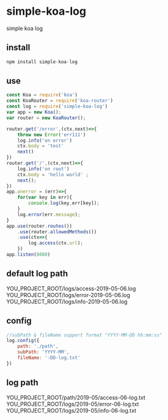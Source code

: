 # simple-koa-log
simple koa log

install
----
```javascript
npm install simple-koa-log
```


use
---
```javascript
const Koa = require('koa')
const KoaRouter = require('koa-router')
const log = require('simple-koa-log')
var app = new Koa();
var router = new KoaRouter();

router.get('/error',(ctx,next)=>{
    throw new Error('err111')
    log.info('on error')
    ctx.body = 'test'
    next()
})
router.get('/',(ctx,next)=>{
    log.info('on root')
    ctx.body = 'hello world' ;
    next();
})
app.onerror = (err)=>{
    for(var key in err){
        console.log(key,err[key]);
    }
    log.error(err.message);
}
app.use(router.routes())
    .use(router.allowedMethods())
    .use(ctx=>{
        log.access(ctx.url);
    })
app.listen(8080)
```
default log path
----
YOU_PROJECT_ROOT/logs/access-2019-05-06.log<br>
YOU_PROJECT_ROOT/logs/error-2019-05-06.log<br>
YOU_PROJECT_ROOT/logs/info-2019-05-06.log<br>


config
---
```javascript
//subPath & fileName support format "YYYY-MM-DD hh:mm:ss"
log.config({
    path: './path',
    subPath: 'YYYY-MM',
    fileName: '-DD-log.txt'
})
```
log path
---
YOU_PROJECT_ROOT/path/2019-05/access-06-log.txt<br>
YOU_PROJECT_ROOT/logs/2019-05/error-06-log.txt<br>
YOU_PROJECT_ROOT/logs/2019-05/info-06-log.txt<br>
